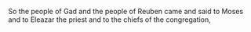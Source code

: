 So the people of Gad and the people of Reuben came and said to Moses and to Eleazar the priest and to the chiefs of the congregation,
